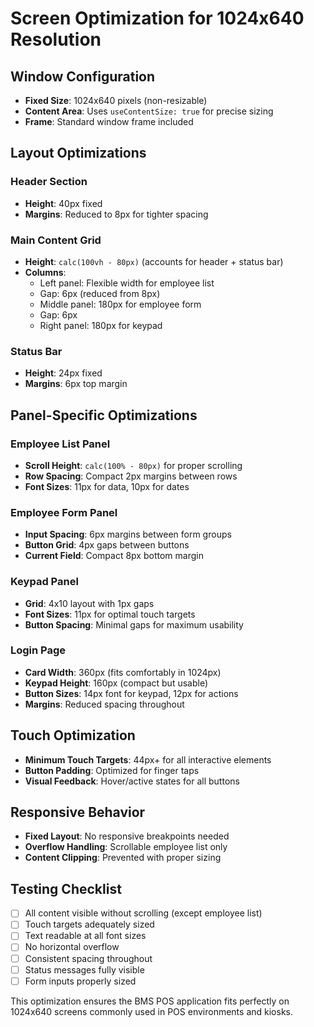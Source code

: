 # Screen Optimization for 1024x640 Resolution

## Window Configuration
- **Fixed Size**: 1024x640 pixels (non-resizable)
- **Content Area**: Uses `useContentSize: true` for precise sizing
- **Frame**: Standard window frame included

## Layout Optimizations

### Header Section
- **Height**: 40px fixed
- **Margins**: Reduced to 8px for tighter spacing

### Main Content Grid
- **Height**: `calc(100vh - 80px)` (accounts for header + status bar)
- **Columns**: 
  - Left panel: Flexible width for employee list
  - Gap: 6px (reduced from 8px)
  - Middle panel: 180px for employee form
  - Gap: 6px 
  - Right panel: 180px for keypad

### Status Bar
- **Height**: 24px fixed
- **Margins**: 6px top margin

## Panel-Specific Optimizations

### Employee List Panel
- **Scroll Height**: `calc(100% - 80px)` for proper scrolling
- **Row Spacing**: Compact 2px margins between rows
- **Font Sizes**: 11px for data, 10px for dates

### Employee Form Panel
- **Input Spacing**: 6px margins between form groups
- **Button Grid**: 4px gaps between buttons
- **Current Field**: Compact 8px bottom margin

### Keypad Panel
- **Grid**: 4x10 layout with 1px gaps
- **Font Sizes**: 11px for optimal touch targets
- **Button Spacing**: Minimal gaps for maximum usability

### Login Page
- **Card Width**: 360px (fits comfortably in 1024px)
- **Keypad Height**: 160px (compact but usable)
- **Button Sizes**: 14px font for keypad, 12px for actions
- **Margins**: Reduced spacing throughout

## Touch Optimization
- **Minimum Touch Targets**: 44px+ for all interactive elements
- **Button Padding**: Optimized for finger taps
- **Visual Feedback**: Hover/active states for all buttons

## Responsive Behavior
- **Fixed Layout**: No responsive breakpoints needed
- **Overflow Handling**: Scrollable employee list only
- **Content Clipping**: Prevented with proper sizing

## Testing Checklist
- [ ] All content visible without scrolling (except employee list)
- [ ] Touch targets adequately sized
- [ ] Text readable at all font sizes
- [ ] No horizontal overflow
- [ ] Consistent spacing throughout
- [ ] Status messages fully visible
- [ ] Form inputs properly sized

This optimization ensures the BMS POS application fits perfectly on 1024x640 screens commonly used in POS environments and kiosks.